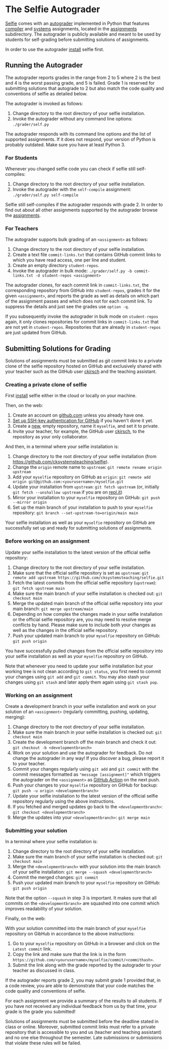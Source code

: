 # The Selfie Autograder

[Selfie](http://selfie.cs.uni-salzburg.at) comes with an [autograder](self.py) implemented in Python that features [compiler](../assignments/compiler-assignments.md) and [systems](../assignments/systems-assignments.md) assignments, located in the [assignments](assignments) subdirectory. The autograder is publicly available and meant to be used by students for self-grading before submitting solutions of assignments.

In order to use the autograder [install](../README.md) selfie first.

## Running the Autograder

The autograder reports grades in the range from 2 to 5 where 2 is the best and 4 is the worst passing grade, and 5 is failed. Grade 1 is reserved for submitting solutions that autograde to 2 but also match the code quality and conventions of selfie as detailed below.

The autograder is invoked as follows:

1. Change directory to the root directory of your selfie installation.
2. Invoke the autograder without any command line options: `./grader/self.py`

The autograder responds with its command line options and the list of supported assignments. If it does not respond, your version of Python is probably outdated. Make sure you have at least Python 3.

### For Students

Whenever you changed selfie code you can check if selfie still self-compiles:

1. Change directory to the root directory of your selfie installation.
2. Invoke the autograder with the `self-compile` assignment: `./grader/self.py self-compile`

Selfie still self-compiles if the autograder responds with grade 2. In order to find out about all other assignments supported by the autograder browse the [assignments](assignments).

### For Teachers

The autograder supports bulk grading of an `<assignment>` as follows:

1. Change directory to the root directory of your selfie installation.
2. Create a text file `commit-links.txt` that contains GitHub commit links to which you have read access, one per line and student.
3. Create an empty directory `student-repos`.
4. Invoke the autograder in bulk mode: `./grader/self.py -b commit-links.txt -d student-repos <assignment>`

The autograder clones, for each commit link in `commit-links.txt`, the corresponding repository from GitHub into `student-repos`, grades it for the given `<assignment>`, and reports the grade as well as details on which part of the assignment passes and which does not for each commit link. To suppress the details and just see the grades use `option -q`.

If you subsequently invoke the autograder in bulk mode on `student-repos` again, it only clones repositories for commit links in `commit-links.txt` that are not yet in `student-repos`. Repositories that are already in `student-repos` are just updated from GitHub.

## Submitting Solutions for Grading

Solutions of assignments must be submitted as git commit links to a private clone of the selfie repository hosted on GitHub and exclusively shared with your teacher such as the GitHub user [ckirsch](https://github.com/ckirsch) and the teaching assistant.

### Creating a private clone of selfie

First [install](../README.md) selfie either in the cloud or locally on your machine.

Then, on the web:

1. Create an account on [github.com](https://github.com) unless you already have one.
2. [Set up SSH-key authentication for GitHub](https://docs.github.com/en/authentication/connecting-to-github-with-ssh) if you haven't done it yet.
3. Create a [new](https://github.com/new), empty repository, name it `myselfie`, and set it to private.
4. Invite your teacher, for example, the GitHub user [ckirsch](https://github.com/ckirsch), to the repository as your only collaborator.

And then, in a terminal where your selfie installation is:

1. Change directory to the root directory of your selfie installation (from https://github.com/cksystemsteaching/selfie).
2. Change the `origin` remote name to `upstream`: `git remote rename origin upstream`
3. Add your `myselfie` repository on GitHub as `origin`: `git remote add origin git@github.com:<yourusername>/myselfie.git`
4. Update your installation from `upstream`: `git fetch upstream` (or, initially `git fetch --unshallow upstream` if you are on [repl.it](https://repl.it))
5. Mirror your installation to your `myselfie` repository on GitHub: `git push --mirror origin`
6. Set up the main branch of your installation to push to your `myselfie` repository: `git branch --set-upstream-to=origin/main main`

Your selfie installation as well as your `myselfie` repository on GitHub are successfully set up and ready for submitting solutions of assignments.

### Before working on an assignment

Update your selfie installation to the latest version of the official selfie repository:

1. Change directory to the root directory of your selfie installation.
2. Make sure that the official selfie repository is set as `upstream`: `git remote add upstream https://github.com/cksystemsteaching/selfie.git`
3. Fetch the latest commits from the official selfie repository (`upstream`): `git fetch upstream main`
4. Make sure the main branch of your selfie installation is checked out: `git checkout main`
5. Merge the updated main branch of the official selfie repository into your main branch: `git merge upstream/main`
6. Depending on how complex the changes made in your selfie installation or the official selfie repository are, you may need to resolve merge conflicts by hand. Please make sure to include both your changes as well as the changes in the official selfie repository.
7. Push your updated main branch to your `myselfie` repository on GitHub: `git push origin`

You have successfully pulled changes from the official selfie repository into your selfie installation as well as your `myselfie` repository on GitHub.

Note that whenever you need to update your selfie installation but your working tree is not clean according to `git status`, you first need to commit your changes using `git add` and `git commit`. You may also stash your changes using `git stash` and later apply them again using `git stash pop`.

### Working on an assignment

Create a development branch in your selfie installation and work on your solution of an `<assignment>` (regularly committing, pushing, updating, merging):

1. Change directory to the root directory of your selfie installation.
2. Make sure the main branch in your selfie installation is checked out: `git checkout main`
3. Create the development branch off the main branch and check it out: `git checkout -b <developmentbranch>`
4. Work on your solution and use the autograder for feedback. Do not change the autograder in any way! If you discover a bug, please report it to your teacher.
5. Commit your changes regularly using `git add` and `git commit` with the commit messages formatted as `"message [assignment]"` which triggers the autograder on the `<assignment>` as [GitHub Action](https://github.com/cksystemsteaching/selfie/actions) on the next push.
6. Push your changes to your `myselfie` repository on GitHub for backup: `git push -u origin <developmentbranch>`
7. Update your selfie installation to the latest version of the official selfie repository regularly using the above instructions.
8. If you fetched and merged updates go back to the `<developmentbranch>`: `git checkout <developmentbranch>`
9. Merge the updates into your `<developmentbranch>`: `git merge main`

### Submitting your solution

In a terminal where your selfie installation is:

1. Change directory to the root directory of your selfie installation.
2. Make sure the main branch of your selfie installation is checked out: `git checkout main`
3. Merge the `<developmentbranch>` with your solution into the main branch of your selfie installation: `git merge --squash <developmentbranch>`
4. Commit the merged changes: `git commit`
5. Push your updated main branch to your `myselfie` repository on GitHub: `git push origin`

Note that the option `--squash` in step 3 is important. It makes sure that all commits on the `<developmentbranch>` are squashed into one commit which improves readability of your solution.

Finally, on the web:

With your solution committed into the main branch of your `myselfie` repository on GibHub in accordance to the above instructions:

1. Go to your `myselfie` repository on GitHub in a browser and click on the `Latest commit` link.
2. Copy the link and make sure that the link is in the form `https://github.com/<yourusername>/myselfie/commit/<commithash>`.
3. Submit the link along with the grade reported by the autograder to your teacher as discussed in class.

If the autograder reports grade 2, you may submit grade 1 provided that, in a code review, you are able to demonstrate that your code matches the code quality and conventions of selfie.

For each assignment we provide a summary of the results to all students. If you have not received any individual feedback from us by that time, your grade is the grade you submitted!

Solutions of assignments must be submitted before the deadline stated in class or online. Moreover, submitted commit links must refer to a private repository that is accessible to you and us (teacher and teaching assistant) and no one else throughout the semester. Late submissions or submissions that violate these rules will be failed.